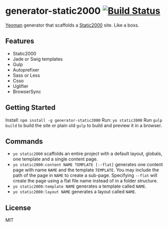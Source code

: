 # generator-static2000 [![Build Status](https://secure.travis-ci.org/judas-christ/generator-static2000.png?branch=master)](https://travis-ci.org/judas-christ/generator-static2000)

[Yeoman](http://yeoman.io) generator that scaffolds a [Static2000](https://github.com/judas-christ/static2000) site. Like a boss.

## Features

* Static2000
* Jade or Swig templates
* Gulp
* Autoprefixer
* Sass or Less
* Csso
* Uglifier
* BrowserSync

## Getting Started

Install: `npm install -g generator-static2000`
Run: `yo static2000`
Run `gulp build` to build the site or plain old `gulp` to build and preview it in a browser.

## Commands

* `yo static2000` scaffolds an entire project with a default layout, globals, one template and a single content page.
* `yo static2000:content NAME TEMPLATE [--flat]` generates one content page with name `NAME` and the template `TEMPLATE`. You may include the path of the page in `NAME` to create a sub-page. Specifying `--flat` will create the page using a flat file name instead of in a folder structure.
* `yo static2000:template NAME` generates a template called `NAME`.
* `yo static2000:layout NAME` generates a layout called `NAME`.

## License

MIT
